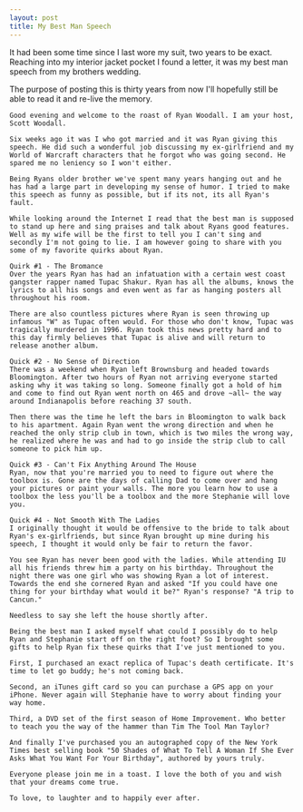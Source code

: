 ```yaml
---
layout: post
title: My Best Man Speech
---
```


It had been some time since I last wore my suit, two years to be exact. Reaching into my interior jacket pocket I found a letter, it was my best man speech from my brothers wedding.

The purpose of posting this is thirty years from now I'll hopefully still be able to read it and re-live the memory.

	Good evening and welcome to the roast of Ryan Woodall. I am your host, Scott Woodall.
	
	Six weeks ago it was I who got married and it was Ryan giving this speech. He did such a wonderful job discussing my ex-girlfriend and my World of Warcraft characters that he forgot who was going second. He spared me no leniency so I won't either.
	
	Being Ryans older brother we've spent many years hanging out and he has had a large part in developing my sense of humor. I tried to make this speech as funny as possible, but if its not, its all Ryan's fault.
	
	While looking around the Internet I read that the best man is supposed to stand up here and sing praises and talk about Ryans good features. Well as my wife will be the first to tell you I can't sing and secondly I'm not going to lie. I am however going to share with you some of my favorite quirks about Ryan.
	
	Quirk #1 - The Bromance	
	Over the years Ryan has had an infatuation with a certain west coast gangster rapper named Tupac Shakur. Ryan has all the albums, knows the lyrics to all his songs and even went as far as hanging posters all throughout his room.
	
	There are also countless pictures where Ryan is seen throwing up infamous "W" as Tupac often would. For those who don't know, Tupac was tragically murdered in 1996. Ryan took this news pretty hard and to this day firmly believes that Tupac is alive and will return to release another album.
	
	Quick #2 - No Sense of Direction
	There was a weekend when Ryan left Brownsburg and headed towards Bloomington. After two hours of Ryan not arriving everyone started asking why it was taking so long. Someone finally got a hold of him and come to find out Ryan went north on 465 and drove ~all~ the way around Indianapolis before reaching 37 south.
	
	Then there was the time he left the bars in Bloomington to walk back to his apartment. Again Ryan went the wrong direction and when he reached the only strip club in town, which is two miles the wrong way, he realized where he was and had to go inside the strip club to call someone to pick him up.
	
	Quick #3 - Can't Fix Anything Around The House
	Ryan, now that you're married you to need to figure out where the toolbox is. Gone are the days of calling Dad to come over and hang your pictures or paint your walls. The more you learn how to use a toolbox the less you'll be a toolbox and the more Stephanie will love you.
	
	Quick #4 - Not Smooth With The Ladies
	I originally thought it would be offensive to the bride to talk about Ryan's ex-girlfriends, but since Ryan brought up mine during his speech, I thought it would only be fair to return the favor.
	
	You see Ryan has never been good with the ladies. While attending IU all his friends threw him a party on his birthday. Throughout the night there was one girl who was showing Ryan a lot of interest. Towards the end she cornered Ryan and asked "If you could have one thing for your birthday what would it be?" Ryan's response? "A trip to Cancun."	
	
	Needless to say she left the house shortly after.
	
	Being the best man I asked myself what could I possibly do to help Ryan and Stephanie start off on the right foot? So I brought some gifts to help Ryan fix these quirks that I've just mentioned to you.
	
	First, I purchased an exact replica of Tupac's death certificate. It's time to let go buddy; he's not coming back.
	
	Second, an iTunes gift card so you can purchase a GPS app on your iPhone. Never again will Stephanie have to worry about finding your way home.
	
	Third, a DVD set of the first season of Home Improvement. Who better to teach you the way of the hammer than Tim The Tool Man Taylor?
	
	And finally I've purchased you an autographed copy of the New York Times best selling book "50 Shades of What To Tell A Woman If She Ever Asks What You Want For Your Birthday", authored by yours truly.
	
	Everyone please join me in a toast. I love the both of you and wish that your dreams come true.
	
	To love, to laughter and to happily ever after.
